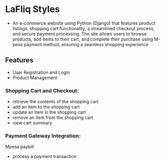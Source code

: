 # LaFliq Styles
- An e-commerce website using Python (Django) that features product listings, shopping cart functionality, a streamlined checkout process, and secure payment processing. The site allows users to browse products, add items to their cart, and complete their purchase using M-pesa payment method, ensuring a seamless shopping experience

## Features
- User Registration and Login
- Product Management

### Shopping Cart and Checkout:
- retrieve the contents of the shopping cart
- add an item to the shopping cart
- update an item in the shopping cart
- remove an item from the shopping cart
- view cart summary

### Payment Gateway Integration:
 Mpesa paybill
- process a payment transaction
